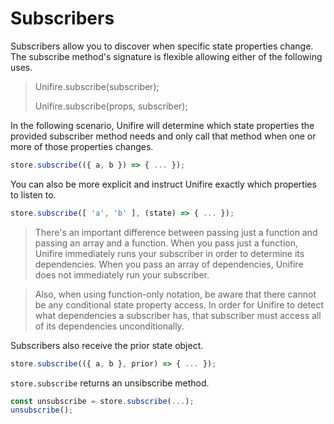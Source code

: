 # Subscribers

Subscribers allow you to discover when specific state properties change. The subscribe method's signature is flexible allowing either of the following uses.

>Unifire.subscribe(subscriber);
>
>Unifire.subscribe(props, subscriber);

In the following scenario, Unifire will determine which state properties the provided subscriber method needs and only call that method when one or more of those properties changes.

```js
store.subscribe(({ a, b }) => { ... });
```

You can also be more explicit and instruct Unifire exactly which properties to listen to.

```js
store.subscribe([ 'a', 'b' ], (state) => { ... });
```

> There's an important difference between passing just a function and passing an array and a function. When you pass just a function, Unifire immediately runs your subscriber in order to determine its dependencies. When you pass an array of dependencies, Unifire does not immediately run your subscriber.

> Also, when using function-only notation, be aware that there cannot be any conditional state property access. In order for Unifire to detect what dependencies a subscriber has, that subscriber must access all of its dependencies unconditionally.

Subscribers also receive the prior state object.

```js
store.subscribe(({ a, b }, prior) => { ... });
```

`store.subscribe` returns an unsibscribe method.

```js
const unsubscribe = store.subscribe(...);
unsubscribe();
```
